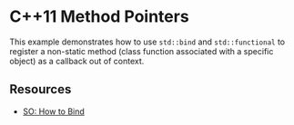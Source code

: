 C++11 Method Pointers
=====================

This example demonstrates how to use `std::bind` and `std::functional` to register a non-static method (class function associated with a specific object) as a callback out of context.

## Resources ##

- [SO: How to Bind](https://stackoverflow.com/questions/17131768/how-to-directly-bind-a-member-function-to-an-stdfunction-in-visual-studio-11)

